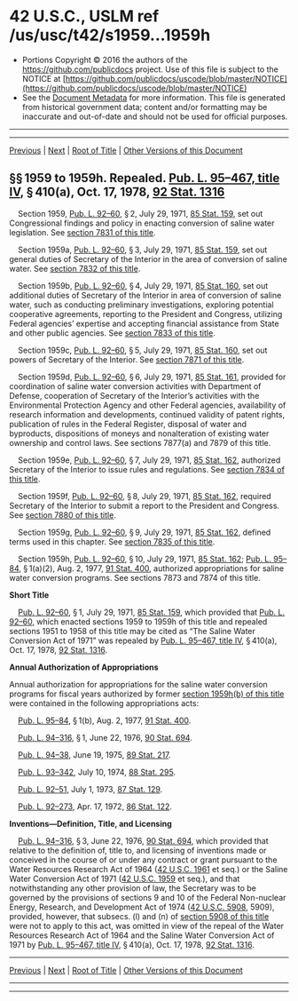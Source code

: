 ---
---

# 42 U.S.C., USLM ref /us/usc/t42/s1959...1959h

* Portions Copyright © 2016 the authors of the https://github.com/publicdocs project.
  Use of this file is subject to the NOTICE at [https://github.com/publicdocs/uscode/blob/master/NOTICE](https://github.com/publicdocs/uscode/blob/master/NOTICE)
* See the [Document Metadata](././../../../../..//README.md) for more information.
  This file is generated from historical government data; content and/or formatting may be inaccurate and out-of-date and should not be used for official purposes.

----------
----------

[Previous](./../../../../..//us/usc/t42/ch19/schIII/m__us_usc_t42_ch19_schIII.md) | [Next](./../../../../..//us/usc/t42/ch19/schIII/m__us_usc_t42_s1959i.md) | [Root of Title](./../../../../../) | [Other Versions of this Document](https://publicdocs.github.io/go/links?ns=uslm&ref=%2Fus%2Fusc%2Ft42%2Fs1959...1959h)

## §§ 1959 to 1959h. Repealed. [Pub. L. 95–467, title IV][/us/pl/95/467/tIV], § 410(a), Oct. 17, 1978, [92 Stat. 1316][/us/stat/92/1316]

    Section 1959, [Pub. L. 92–60][/us/pl/92/60], § 2, July 29, 1971, [85 Stat. 159][/us/stat/85/159], set out Congressional findings and policy in enacting conversion of saline water legislation. See [section 7831 of this title][/us/usc/t42/s7831].

    Section 1959a, [Pub. L. 92–60][/us/pl/92/60], § 3, July 29, 1971, [85 Stat. 159][/us/stat/85/159], set out general duties of Secretary of the Interior in the area of conversion of saline water. See [section 7832 of this title][/us/usc/t42/s7832].

    Section 1959b, [Pub. L. 92–60][/us/pl/92/60], § 4, July 29, 1971, [85 Stat. 160][/us/stat/85/160], set out additional duties of Secretary of the Interior in area of conversion of saline water, such as conducting preliminary investigations, exploring potential cooperative agreements, reporting to the President and Congress, utilizing Federal agencies’ expertise and accepting financial assistance from State and other public agencies. See [section 7833 of this title][/us/usc/t42/s7833].

    Section 1959c, [Pub. L. 92–60][/us/pl/92/60], § 5, July 29, 1971, [85 Stat. 160][/us/stat/85/160], set out powers of Secretary of the Interior. See [section 7871 of this title][/us/usc/t42/s7871].

    Section 1959d, [Pub. L. 92–60][/us/pl/92/60], § 6, July 29, 1971, [85 Stat. 161][/us/stat/85/161], provided for coordination of saline water conversion activities with Department of Defense, cooperation of Secretary of the Interior’s activities with the Environmental Protection Agency and other Federal agencies, availability of research information and developments, continued validity of patent rights, publication of rules in the Federal Register, disposal of water and byproducts, dispositions of moneys and nonalteration of existing water ownership and control laws. See sections 7877(a) and 7879 of this title.

    Section 1959e, [Pub. L. 92–60][/us/pl/92/60], § 7, July 29, 1971, [85 Stat. 162][/us/stat/85/162], authorized Secretary of the Interior to issue rules and regulations. See [section 7834 of this title][/us/usc/t42/s7834].

    Section 1959f, [Pub. L. 92–60][/us/pl/92/60], § 8, July 29, 1971, [85 Stat. 162][/us/stat/85/162], required Secretary of the Interior to submit a report to the President and Congress. See [section 7880 of this title][/us/usc/t42/s7880].

    Section 1959g, [Pub. L. 92–60][/us/pl/92/60], § 9, July 29, 1971, [85 Stat. 162][/us/stat/85/162], defined terms used in this chapter. See [section 7835 of this title][/us/usc/t42/s7835].

    Section 1959h, [Pub. L. 92–60][/us/pl/92/60], § 10, July 29, 1971, [85 Stat. 162][/us/stat/85/162]; [Pub. L. 95–84][/us/pl/95/84], § 1(a)(2), Aug. 2, 1977, [91 Stat. 400][/us/stat/91/400], authorized appropriations for saline water conversion programs. See sections 7873 and 7874 of this title.

 __Short Title__ 

    [Pub. L. 92–60][/us/pl/92/60], § 1, July 29, 1971, [85 Stat. 159][/us/stat/85/159], which provided that [Pub. L. 92–60][/us/pl/92/60], which enacted sections 1959 to 1959h of this title and repealed sections 1951 to 1958 of this title may be cited as “The Saline Water Conversion Act of 1971” was repealed by [Pub. L. 95–467, title IV][/us/pl/95/467/tIV], § 410(a), Oct. 17, 1978, [92 Stat. 1316][/us/stat/92/1316].

 __Annual Authorization of Appropriations__ 

Annual authorization for appropriations for the saline water conversion programs for fiscal years authorized by former [section 1959h(b) of this title][/us/usc/t42/s1959h/b] were contained in the following appropriations acts:

    [Pub. L. 95–84][/us/pl/95/84], § 1(b), Aug. 2, 1977, [91 Stat. 400][/us/stat/91/400].

    [Pub. L. 94–316][/us/pl/94/316], § 1, June 22, 1976, [90 Stat. 694][/us/stat/90/694].

    [Pub. L. 94–38][/us/pl/94/38], June 19, 1975, [89 Stat. 217][/us/stat/89/217].

    [Pub. L. 93–342][/us/pl/93/342], July 10, 1974, [88 Stat. 295][/us/stat/88/295].

    [Pub. L. 92–51][/us/pl/92/51], July 1, 1973, [87 Stat. 129][/us/stat/87/129].

    [Pub. L. 92–273][/us/pl/92/273], Apr. 17, 1972, [86 Stat. 122][/us/stat/86/122].

 __Inventions—Definition, Title, and Licensing__ 

    [Pub. L. 94–316][/us/pl/94/316], § 3, June 22, 1976, [90 Stat. 694][/us/stat/90/694], which provided that relative to the definition of, title to, and licensing of inventions made or conceived in the course of or under any contract or grant pursuant to the Water Resources Research Act of 1964 ([42 U.S.C. 1961][/us/usc/t42/s1961] et seq.) or the Saline Water Conversion Act of 1971 ([42 U.S.C. 1959][/us/usc/t42/s1959] et seq.), and that notwithstanding any other provision of law, the Secretary was to be governed by the provisions of sections 9 and 10 of the Federal Non-nuclear Energy, Research, and Development Act of 1974 ([42 U.S.C. 5908][/us/usc/t42/s5908], 5909), provided, however, that subsecs. (l) and (n) of [section 5908 of this title][/us/usc/t42/s5908] were not to apply to this act, was omitted in view of the repeal of the Water Resources Research Act of 1964 and the Saline Water Conversion Act of 1971 by [Pub. L. 95–467, title IV][/us/pl/95/467/tIV], § 410(a), Oct. 17, 1978, [92 Stat. 1316][/us/stat/92/1316].

----------

[Previous](./../../../../..//us/usc/t42/ch19/schIII/m__us_usc_t42_ch19_schIII.md) | [Next](./../../../../..//us/usc/t42/ch19/schIII/m__us_usc_t42_s1959i.md) | [Root of Title](./../../../../../) | [Other Versions of this Document](https://publicdocs.github.io/go/links?ns=uslm&ref=%2Fus%2Fusc%2Ft42%2Fs1959...1959h)

----------
----------

[/us/pl/95/467/tIV]: https://publicdocs.github.io/go/links?ns=uslm&ref=%2Fus%2Fpl%2F95%2F467%2FtIV
[/us/stat/92/1316]: https://publicdocs.github.io/go/links?ns=uslm&ref=%2Fus%2Fstat%2F92%2F1316
[/us/pl/92/60]: https://publicdocs.github.io/go/links?ns=uslm&ref=%2Fus%2Fpl%2F92%2F60
[/us/stat/85/159]: https://publicdocs.github.io/go/links?ns=uslm&ref=%2Fus%2Fstat%2F85%2F159
[/us/usc/t42/s7831]: https://publicdocs.github.io/go/links?ns=uslm&ref=%2Fus%2Fusc%2Ft42%2Fs7831
[/us/pl/92/60]: https://publicdocs.github.io/go/links?ns=uslm&ref=%2Fus%2Fpl%2F92%2F60
[/us/stat/85/159]: https://publicdocs.github.io/go/links?ns=uslm&ref=%2Fus%2Fstat%2F85%2F159
[/us/usc/t42/s7832]: https://publicdocs.github.io/go/links?ns=uslm&ref=%2Fus%2Fusc%2Ft42%2Fs7832
[/us/pl/92/60]: https://publicdocs.github.io/go/links?ns=uslm&ref=%2Fus%2Fpl%2F92%2F60
[/us/stat/85/160]: https://publicdocs.github.io/go/links?ns=uslm&ref=%2Fus%2Fstat%2F85%2F160
[/us/usc/t42/s7833]: https://publicdocs.github.io/go/links?ns=uslm&ref=%2Fus%2Fusc%2Ft42%2Fs7833
[/us/pl/92/60]: https://publicdocs.github.io/go/links?ns=uslm&ref=%2Fus%2Fpl%2F92%2F60
[/us/stat/85/160]: https://publicdocs.github.io/go/links?ns=uslm&ref=%2Fus%2Fstat%2F85%2F160
[/us/usc/t42/s7871]: https://publicdocs.github.io/go/links?ns=uslm&ref=%2Fus%2Fusc%2Ft42%2Fs7871
[/us/pl/92/60]: https://publicdocs.github.io/go/links?ns=uslm&ref=%2Fus%2Fpl%2F92%2F60
[/us/stat/85/161]: https://publicdocs.github.io/go/links?ns=uslm&ref=%2Fus%2Fstat%2F85%2F161
[/us/pl/92/60]: https://publicdocs.github.io/go/links?ns=uslm&ref=%2Fus%2Fpl%2F92%2F60
[/us/stat/85/162]: https://publicdocs.github.io/go/links?ns=uslm&ref=%2Fus%2Fstat%2F85%2F162
[/us/usc/t42/s7834]: https://publicdocs.github.io/go/links?ns=uslm&ref=%2Fus%2Fusc%2Ft42%2Fs7834
[/us/pl/92/60]: https://publicdocs.github.io/go/links?ns=uslm&ref=%2Fus%2Fpl%2F92%2F60
[/us/stat/85/162]: https://publicdocs.github.io/go/links?ns=uslm&ref=%2Fus%2Fstat%2F85%2F162
[/us/usc/t42/s7880]: https://publicdocs.github.io/go/links?ns=uslm&ref=%2Fus%2Fusc%2Ft42%2Fs7880
[/us/pl/92/60]: https://publicdocs.github.io/go/links?ns=uslm&ref=%2Fus%2Fpl%2F92%2F60
[/us/stat/85/162]: https://publicdocs.github.io/go/links?ns=uslm&ref=%2Fus%2Fstat%2F85%2F162
[/us/usc/t42/s7835]: https://publicdocs.github.io/go/links?ns=uslm&ref=%2Fus%2Fusc%2Ft42%2Fs7835
[/us/pl/92/60]: https://publicdocs.github.io/go/links?ns=uslm&ref=%2Fus%2Fpl%2F92%2F60
[/us/stat/85/162]: https://publicdocs.github.io/go/links?ns=uslm&ref=%2Fus%2Fstat%2F85%2F162
[/us/pl/95/84]: https://publicdocs.github.io/go/links?ns=uslm&ref=%2Fus%2Fpl%2F95%2F84
[/us/stat/91/400]: https://publicdocs.github.io/go/links?ns=uslm&ref=%2Fus%2Fstat%2F91%2F400
[/us/pl/92/60]: https://publicdocs.github.io/go/links?ns=uslm&ref=%2Fus%2Fpl%2F92%2F60
[/us/stat/85/159]: https://publicdocs.github.io/go/links?ns=uslm&ref=%2Fus%2Fstat%2F85%2F159
[/us/pl/92/60]: https://publicdocs.github.io/go/links?ns=uslm&ref=%2Fus%2Fpl%2F92%2F60
[/us/pl/95/467/tIV]: https://publicdocs.github.io/go/links?ns=uslm&ref=%2Fus%2Fpl%2F95%2F467%2FtIV
[/us/stat/92/1316]: https://publicdocs.github.io/go/links?ns=uslm&ref=%2Fus%2Fstat%2F92%2F1316
[/us/usc/t42/s1959h/b]: https://publicdocs.github.io/go/links?ns=uslm&ref=%2Fus%2Fusc%2Ft42%2Fs1959h%2Fb
[/us/pl/95/84]: https://publicdocs.github.io/go/links?ns=uslm&ref=%2Fus%2Fpl%2F95%2F84
[/us/stat/91/400]: https://publicdocs.github.io/go/links?ns=uslm&ref=%2Fus%2Fstat%2F91%2F400
[/us/pl/94/316]: https://publicdocs.github.io/go/links?ns=uslm&ref=%2Fus%2Fpl%2F94%2F316
[/us/stat/90/694]: https://publicdocs.github.io/go/links?ns=uslm&ref=%2Fus%2Fstat%2F90%2F694
[/us/pl/94/38]: https://publicdocs.github.io/go/links?ns=uslm&ref=%2Fus%2Fpl%2F94%2F38
[/us/stat/89/217]: https://publicdocs.github.io/go/links?ns=uslm&ref=%2Fus%2Fstat%2F89%2F217
[/us/pl/93/342]: https://publicdocs.github.io/go/links?ns=uslm&ref=%2Fus%2Fpl%2F93%2F342
[/us/stat/88/295]: https://publicdocs.github.io/go/links?ns=uslm&ref=%2Fus%2Fstat%2F88%2F295
[/us/pl/92/51]: https://publicdocs.github.io/go/links?ns=uslm&ref=%2Fus%2Fpl%2F92%2F51
[/us/stat/87/129]: https://publicdocs.github.io/go/links?ns=uslm&ref=%2Fus%2Fstat%2F87%2F129
[/us/pl/92/273]: https://publicdocs.github.io/go/links?ns=uslm&ref=%2Fus%2Fpl%2F92%2F273
[/us/stat/86/122]: https://publicdocs.github.io/go/links?ns=uslm&ref=%2Fus%2Fstat%2F86%2F122
[/us/pl/94/316]: https://publicdocs.github.io/go/links?ns=uslm&ref=%2Fus%2Fpl%2F94%2F316
[/us/stat/90/694]: https://publicdocs.github.io/go/links?ns=uslm&ref=%2Fus%2Fstat%2F90%2F694
[/us/usc/t42/s1961]: https://publicdocs.github.io/go/links?ns=uslm&ref=%2Fus%2Fusc%2Ft42%2Fs1961
[/us/usc/t42/s1959]: https://publicdocs.github.io/go/links?ns=uslm&ref=%2Fus%2Fusc%2Ft42%2Fs1959
[/us/usc/t42/s5908]: https://publicdocs.github.io/go/links?ns=uslm&ref=%2Fus%2Fusc%2Ft42%2Fs5908
[/us/usc/t42/s5908]: https://publicdocs.github.io/go/links?ns=uslm&ref=%2Fus%2Fusc%2Ft42%2Fs5908
[/us/pl/95/467/tIV]: https://publicdocs.github.io/go/links?ns=uslm&ref=%2Fus%2Fpl%2F95%2F467%2FtIV
[/us/stat/92/1316]: https://publicdocs.github.io/go/links?ns=uslm&ref=%2Fus%2Fstat%2F92%2F1316


